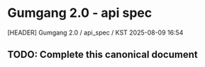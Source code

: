 # Gumgang 2.0 - api spec
[HEADER] Gumgang 2.0 / api_spec / KST 2025-08-09 16:54

## TODO: Complete this canonical document
